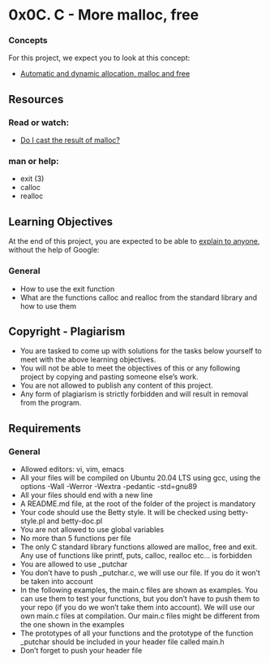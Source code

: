 # 0x0C. C - More malloc, free

### Concepts
For this project, we expect you to look at this concept:

- [Automatic and dynamic allocation, malloc and free](https://intranet.alxswe.com/concepts/62)

## Resources
### Read or watch:

- [Do I cast the result of malloc?](https://intranet.alxswe.com/rltoken/uKhvfzpF3v8Be10NCZlQtA)

### man or help:

- exit (3)
- calloc
- realloc

## Learning Objectives
At the end of this project, you are expected to be able to [explain to anyone](https://intranet.alxswe.com/rltoken/XQ_E28qyePVdJn1Irb_Dfg), without the help of Google:

### General
- How to use the exit function
- What are the functions calloc and realloc from the standard library and how to use them

## Copyright - Plagiarism
- You are tasked to come up with solutions for the tasks below yourself to meet with the above learning objectives.
- You will not be able to meet the objectives of this or any following project by copying and pasting someone else’s work.
- You are not allowed to publish any content of this project.
- Any form of plagiarism is strictly forbidden and will result in removal from the program.

## Requirements
### General
- Allowed editors: vi, vim, emacs
- All your files will be compiled on Ubuntu 20.04 LTS using gcc, using the options -Wall -Werror -Wextra -pedantic -std=gnu89
- All your files should end with a new line
- A README.md file, at the root of the folder of the project is mandatory
- Your code should use the Betty style. It will be checked using betty-style.pl and betty-doc.pl
- You are not allowed to use global variables
- No more than 5 functions per file
- The only C standard library functions allowed are malloc, free and exit. Any use of functions like printf, puts, calloc, realloc etc… is forbidden
- You are allowed to use _putchar
- You don’t have to push _putchar.c, we will use our file. If you do it won’t be taken into account
- In the following examples, the main.c files are shown as examples. You can use them to test your functions, but you don’t have to push them to your repo (if you do we won’t take them into account). We will use our own main.c files at compilation. Our main.c files might be different from the one shown in the examples
- The prototypes of all your functions and the prototype of the function _putchar should be included in your header file called main.h
- Don’t forget to push your header file

